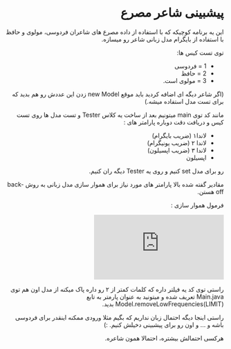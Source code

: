 <div dir="rtl">

# پیشبینی شاعر مصرع



این یه برنامه کوچیکه که با استفاده از داده مصرع های شاعران فردوسی، مولوی و حافظ با استفاده از بایگرام مدل زبانی شاعر رو میسازه.

توی تست کیس ها:
* 1 = فردوسی
* 2 = حافظ
* 3 = مولوی است.

(اگر شاعر دیگه ای اضافه کردید باید موقع new Model زدن این عددش رو هم بدید که برای تست مدل استفاده میشه.)

مانند کد توی main میتونیم بعد از ساخت یه کلاس Tester و تست مدل ها روی تست کیس و دریافت دقت دوباره پارامتر های :
* لاندا۱ (ضریب بایگرام)
* لاندا ۲ (ضریب یونیگرام)
* لاندا ۳ (ضریب اپسیلون)
* اپسیلون

رو برای مدل set کنیم و روی یه Tester دیگه ران کنیم.

مقادیر گفته شده بالا پارامتر های  مورد نیاز برای هموار سازی مدل زبانی به روش back-off هستن.

فرمول هموار سازی :

<!-- \widehat{P} (w_{i} | w_{i-1})  =  \lambda_{1}P(w_{i} | w_{i-1}) + \lambda_{2} P(w_{i}) + \lambda_{3}  \epsilon -->
<!-- \lambda_{1} + \lambda_{2} + \lambda_{3} = 1 -->
<!--  < \epsilon < 1 -->


![back off](http://www.sciweavers.org/tex2img.php?eq=%20%5Cwidehat%7BP%7D%20%28w_%7Bi%7D%20%7C%20w_%7Bi-1%7D%29%20%20%3D%20%20%5Clambda_%7B1%7DP%28w_%7Bi%7D%20%7C%20w_%7Bi-1%7D%29%20%2B%20%5Clambda_%7B2%7D%20P%28w_%7Bi%7D%29%20%2B%20%5Clambda_%7B3%7D%20%20%5Cepsilon%0A%0A%5Clambda_%7B1%7D%20%2B%20%5Clambda_%7B2%7D%20%2B%20%5Clambda_%7B3%7D%20%3D%201%0A%0A0%20%3C%20%5Cepsilon%20%3C%201&bc=White&fc=Black&im=jpg&fs=12&ff=arev&edit=0)


راستی توی کد یه فیلتر داره که کلمات کمتر از ۲ رو داره پاک میکنه از مدل اون هم توی Main.java تعریف شده و میتونید به عنوان پارمتر به تابع Model.removeLowFrequencies(LIMIT) بدید.

راستی اینجا دیگه احتمال زبان نداریم که بگیم مثلا ورودی ممکنه اینقدر برای فردوسی باشه و ... و اون رو برای پیشبینی دخیلش کنیم. :)

هرکسی احتمالش بیشتره، احتمالا همون شاعره.


</div>
